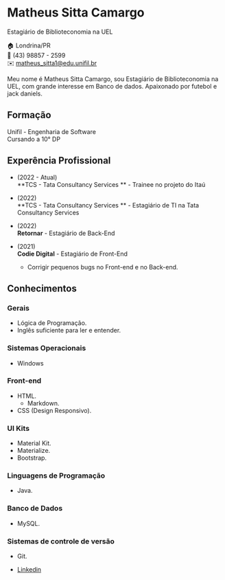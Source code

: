 # Matheus Sitta Camargo
Estagiário de Biblioteconomia na UEL

:house:    Londrina/PR <br>
:iphone:   (43) 98857 - 2599 <br>
:envelope:  matheus_sitta1@edu.unifil.br

Meu nome é Matheus Sitta Camargo, sou Estagiário de Biblioteconomia na UEL, com grande interesse em Banco de dados. Apaixonado por futebol e jack daniels.

## Formação
Unifil - Engenharia de Software <br>
Cursando a 10° DP 

## Experência Profissional

* (2022 -  Atual) <br>
**TCS - Tata Consultancy Services ** -
Trainee no projeto do Itaú

* (2022) <br>
**TCS - Tata Consultancy Services ** -
Estagiário de TI na Tata Consultancy Services

* (2022) <br>
**Retornar** -
Estagiário de Back-End

* (2021) <br>
**Codie Digital** -
Estagiário de Front-End
  * Corrigir pequenos bugs no Front-end e no Back-end.

## Conhecimentos

### Gerais
* Lógica de Programação.
* Inglês suficiente para ler e entender.

### Sistemas Operacionais
* Windows

### Front-end
* HTML.
  * Markdown.
* CSS (Design Responsivo).
  
### UI Kits
* Material Kit.
* Materialize.
* Bootstrap.


### Linguagens de Programação
* Java.

### Banco de Dados
* MySQL.


### Sistemas de controle de versão
* Git.

*  [Linkedin](https://br.linkedin.com/in/matheus-sitta-camargo-44182521a?trk=public_profile_browsemap)


<br><br>
